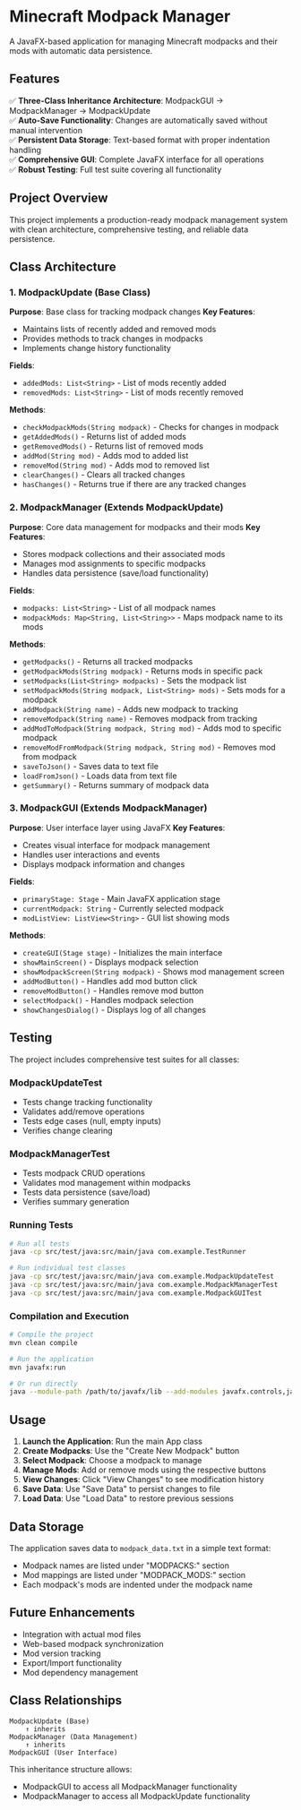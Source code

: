# Minecraft Modpack Manager

A JavaFX-based application for managing Minecraft modpacks and their mods with automatic data persistence.

## Features

✅ **Three-Class Inheritance Architecture**: ModpackGUI → ModpackManager → ModpackUpdate  
✅ **Auto-Save Functionality**: Changes are automatically saved without manual intervention  
✅ **Persistent Data Storage**: Text-based format with proper indentation handling  
✅ **Comprehensive GUI**: Complete JavaFX interface for all operations  
✅ **Robust Testing**: Full test suite covering all functionality  

## Project Overview

This project implements a production-ready modpack management system with clean architecture, comprehensive testing, and reliable data persistence.

## Class Architecture

### 1. ModpackUpdate (Base Class)
**Purpose**: Base class for tracking modpack changes
**Key Features**:
- Maintains lists of recently added and removed mods
- Provides methods to track changes in modpacks
- Implements change history functionality

**Fields**:
- `addedMods: List<String>` - List of mods recently added
- `removedMods: List<String>` - List of mods recently removed

**Methods**:
- `checkModpackMods(String modpack)` - Checks for changes in modpack
- `getAddedMods()` - Returns list of added mods
- `getRemovedMods()` - Returns list of removed mods
- `addMod(String mod)` - Adds mod to added list
- `removeMod(String mod)` - Adds mod to removed list
- `clearChanges()` - Clears all tracked changes
- `hasChanges()` - Returns true if there are any tracked changes

### 2. ModpackManager (Extends ModpackUpdate)
**Purpose**: Core data management for modpacks and their mods
**Key Features**:
- Stores modpack collections and their associated mods
- Manages mod assignments to specific modpacks
- Handles data persistence (save/load functionality)

**Fields**:
- `modpacks: List<String>` - List of all modpack names
- `modpackMods: Map<String, List<String>>` - Maps modpack name to its mods

**Methods**:
- `getModpacks()` - Returns all tracked modpacks
- `getModpackMods(String modpack)` - Returns mods in specific pack
- `setModpacks(List<String> modpacks)` - Sets the modpack list
- `setModpackMods(String modpack, List<String> mods)` - Sets mods for a modpack
- `addModpack(String name)` - Adds new modpack to tracking
- `removeModpack(String name)` - Removes modpack from tracking
- `addModToModpack(String modpack, String mod)` - Adds mod to specific modpack
- `removeModFromModpack(String modpack, String mod)` - Removes mod from modpack
- `saveToJson()` - Saves data to text file
- `loadFromJson()` - Loads data from text file
- `getSummary()` - Returns summary of modpack data

### 3. ModpackGUI (Extends ModpackManager)
**Purpose**: User interface layer using JavaFX
**Key Features**:
- Creates visual interface for modpack management
- Handles user interactions and events
- Displays modpack information and changes

**Fields**:
- `primaryStage: Stage` - Main JavaFX application stage
- `currentModpack: String` - Currently selected modpack
- `modListView: ListView<String>` - GUI list showing mods

**Methods**:
- `createGUI(Stage stage)` - Initializes the main interface
- `showMainScreen()` - Displays modpack selection
- `showModpackScreen(String modpack)` - Shows mod management screen
- `addModButton()` - Handles add mod button click
- `removeModButton()` - Handles remove mod button
- `selectModpack()` - Handles modpack selection
- `showChangesDialog()` - Displays log of all changes

## Testing

The project includes comprehensive test suites for all classes:

### ModpackUpdateTest
- Tests change tracking functionality
- Validates add/remove operations
- Tests edge cases (null, empty inputs)
- Verifies change clearing

### ModpackManagerTest
- Tests modpack CRUD operations
- Validates mod management within modpacks
- Tests data persistence (save/load)
- Verifies summary generation

### Running Tests
```bash
# Run all tests
java -cp src/test/java:src/main/java com.example.TestRunner

# Run individual test classes
java -cp src/test/java:src/main/java com.example.ModpackUpdateTest
java -cp src/test/java:src/main/java com.example.ModpackManagerTest
java -cp src/test/java:src/main/java com.example.ModpackGUITest
```

### Compilation and Execution
```bash
# Compile the project
mvn clean compile

# Run the application
mvn javafx:run

# Or run directly
java --module-path /path/to/javafx/lib --add-modules javafx.controls,javafx.fxml -cp target/classes com.example.App
```

## Usage

1. **Launch the Application**: Run the main App class
2. **Create Modpacks**: Use the "Create New Modpack" button
3. **Select Modpack**: Choose a modpack to manage
4. **Manage Mods**: Add or remove mods using the respective buttons
5. **View Changes**: Click "View Changes" to see modification history
6. **Save Data**: Use "Save Data" to persist changes to file
7. **Load Data**: Use "Load Data" to restore previous sessions

## Data Storage

The application saves data to `modpack_data.txt` in a simple text format:
- Modpack names are listed under "MODPACKS:" section
- Mod mappings are listed under "MODPACK_MODS:" section
- Each modpack's mods are indented under the modpack name

## Future Enhancements

- Integration with actual mod files
- Web-based modpack synchronization
- Mod version tracking
- Export/Import functionality
- Mod dependency management

## Class Relationships

```
ModpackUpdate (Base)
    ↑ inherits
ModpackManager (Data Management)
    ↑ inherits  
ModpackGUI (User Interface)
```

This inheritance structure allows:
- ModpackGUI to access all ModpackManager functionality
- ModpackManager to access all ModpackUpdate functionality